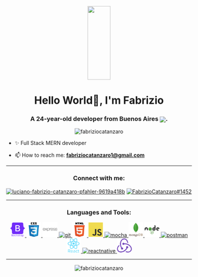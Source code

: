 <div align=center>
  <img align="center" width=35% height=200px  src="https://user-images.githubusercontent.com/101287470/202734490-2a4fdb20-e44c-4373-b992-84cbfcea7d40.gif">
</div>

<h1 align="center">Hello World👋, I'm Fabrizio</h1>
<h3 align="center">A 24-year-old developer from Buenos Aires <img align="center" height=20px src="https://upload.wikimedia.org/wikipedia/commons/thumb/d/da/Flag_of_Argentina-Animated.gif/640px-Flag_of_Argentina-Animated.gif">.</h3>

<p align="center"> <img src="https://komarev.com/ghpvc/?username=fabriziocatanzaro&label=Visitors&color=690eb4&style=flat" alt="fabriziocatanzaro" /> </p>
<div align=left>
    
  - ✨ Full Stack MERN developer
  
  <!--- - 🔭 I'm currently working on: [Salute Drinks](https://github.com/ignaarguello/Salute---front) -->
    
  <!-- - ⏳ [My Portfolio](https://github.com/FabrizioCatanzaro/portfolio) in process... -->
  
  <!---- 🌱 I’m currently learning **MERN** --> 
  
  - 📫 How to reach me: **fabriziocatanzaro1@gmail.com**
  
  <!-- - ⚡ Random fact about me:
  ` I would spend my entire life where I belong, my favorite place in the world is ` [-34.6356729450975, -58.36471555987857](https://goo.gl/maps/a2YFaobC8adkvCDG7) -->
</div>

<hr>

<h3 align="center">Connect with me:</h3>
<p align="center">
  <a href="https://linkedin.com/in/luciano-fabrizio-catanzaro-pfahler" target="blank"><img align="center" src="https://raw.githubusercontent.com/rahuldkjain/github-profile-readme-generator/master/src/images/icons/Social/linked-in-alt.svg" alt="luciano-fabrizio-catanzaro-pfahler-9619a418b" height="30" width="40" /></a>
  <a href="https://discord.gg/fabriziocatanzaro" target="blank"><img align="center" src="https://raw.githubusercontent.com/rahuldkjain/github-profile-readme-generator/master/src/images/icons/Social/discord.svg" alt="FabrizioCatanzaro#1452" height="30" width="40" /></a>
</p>

<hr>

<h3 align="center">Languages and Tools:</h3>
<div>
  <p align="center"> <a href="https://getbootstrap.com" target="_blank" rel="noreferrer"> <img src="https://raw.githubusercontent.com/devicons/devicon/master/icons/bootstrap/bootstrap-plain-wordmark.svg" alt="bootstrap" width="40" height="40"/> </a> <a href="https://www.w3schools.com/css/" target="_blank" rel="noreferrer"> <img src="https://raw.githubusercontent.com/devicons/devicon/master/icons/css3/css3-original-wordmark.svg" alt="css3" width="40" height="40"/> </a> <a href="https://expressjs.com" target="_blank" rel="noreferrer"> <img src="https://raw.githubusercontent.com/devicons/devicon/master/icons/express/express-original-wordmark.svg" alt="express" width="40" height="40"/> </a> <a href="https://git-scm.com/" target="_blank" rel="noreferrer"> <img src="https://www.vectorlogo.zone/logos/git-scm/git-scm-icon.svg" alt="git" width="40" height="40"/> </a> <a href="https://www.w3.org/html/" target="_blank" rel="noreferrer"> <img src="https://raw.githubusercontent.com/devicons/devicon/master/icons/html5/html5-original-wordmark.svg" alt="html5" width="40" height="40"/> </a> <a href="https://developer.mozilla.org/en-US/docs/Web/JavaScript" target="_blank" rel="noreferrer"> <img src="https://raw.githubusercontent.com/devicons/devicon/master/icons/javascript/javascript-original.svg" alt="javascript" width="40" height="40"/> </a> <a href="https://mochajs.org" target="_blank" rel="noreferrer"> <img src="https://www.vectorlogo.zone/logos/mochajs/mochajs-icon.svg" alt="mocha" width="40" height="40"/> </a> <a href="https://www.mongodb.com/" target="_blank" rel="noreferrer"> <img src="https://raw.githubusercontent.com/devicons/devicon/master/icons/mongodb/mongodb-original-wordmark.svg" alt="mongodb" width="40" height="40"/> </a> <a href="https://nodejs.org" target="_blank" rel="noreferrer"> <img src="https://raw.githubusercontent.com/devicons/devicon/master/icons/nodejs/nodejs-original-wordmark.svg" alt="nodejs" width="40" height="40"/> </a> <a href="https://postman.com" target="_blank" rel="noreferrer"> <img src="https://www.vectorlogo.zone/logos/getpostman/getpostman-icon.svg" alt="postman" width="40" height="40"/> </a> <a href="https://reactjs.org/" target="_blank" rel="noreferrer"> <img src="https://raw.githubusercontent.com/devicons/devicon/master/icons/react/react-original-wordmark.svg" alt="react" width="40" height="40"/> </a> <a href="https://reactnative.dev/" target="_blank" rel="noreferrer"> <img src="https://reactnative.dev/img/header_logo.svg" alt="reactnative" width="40" height="40"/> </a> <a href="https://redux.js.org" target="_blank" rel="noreferrer"> <img src="https://raw.githubusercontent.com/devicons/devicon/master/icons/redux/redux-original.svg" alt="redux" width="40" height="40"/> </a> </p>
</div>

<hr>

<div align=center>
  <p><img align="center" src="https://github-readme-stats.vercel.app/api/top-langs?username=fabriziocatanzaro&show_icons=true&theme=dark&text_color=ffffff&locale=en&layout=compact" alt="fabriziocatanzaro" /></p>

  <!-- <p>&nbsp;<img align="center" width=350 src="https://github-readme-stats.vercel.app/api?username=fabriziocatanzaro&show_icons=true&theme=dark&text_color=ffffff&locale=en" alt="fabriziocatanzaro" /></p>
  
  <p><img align="center" width=350 src="https://github-readme-streak-stats.herokuapp.com/?user=fabriziocatanzaro&theme=dark" alt="fabriziocatanzaro" /></p> -->
</div>


<!---
![Fabrizio's GitHub stats](https://github-readme-stats.vercel.app/api?username=FabrizioCatanzaro&show_icons=true&theme=vision-friendly-dark)

[![Top Langs](https://github-readme-stats.vercel.app/api/top-langs/?username=FabrizioCatanzaro&layout=compact)](https://github.com/anuraghazra/github-readme-stats)

[![Fabrizio's wakatime stats](https://github-readme-stats.vercel.app/api/wakatime?username=FabrizioCatanzaro&layout=compact)](https://github.com/anuraghazra/github-readme-stats)
--> 
